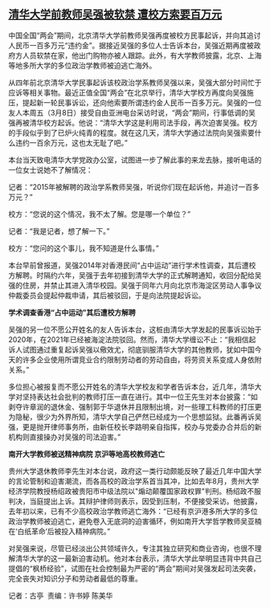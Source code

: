<!--1709869080000-->
[清华大学前教师吴强被软禁 遭校方索要百万元](https://www.rfa.org/mandarin/yataibaodao/renquanfazhi/gt-03072024222516.html)
------

<p></p><p><span style="font-weight: 400;">中国全国“两会”期间，北京清华大学前教师吴强再度被校方民事起诉，并向其追讨人民币一百多万元“违约金”。据接近吴强的多位人士告诉本台，吴强近期再度被政府方人员软禁在家，他出门购物亦被人跟踪。此外，有大学教师披露，北京、上海等地多所大学的多位政治学教师被迫逃亡海外。</span></p><p><span style="font-weight: 400;">从四年前北京清华大学民事起诉该校政治学系教师吴强以来，吴强大部分时间忙于应诉等相关事物。最近正值全国“两会”在北京举行，清华大学校方再度向吴强施压，提起新一轮民事诉讼，还向他索要所谓违约金人民币一百多万元。吴强的一位友人本周五（3月8日）接受自由亚洲电台采访时说，“两会”期间，行事低调的吴强再被清华校方起诉。他说：“清华大学这是利用司法手段，再次迫害吴强。校方的手段似乎到了已炉火纯青的程度。就在这几天，清华大学通过法院向吴强索要什么违约一百余万元，这也太无耻了吧。”</span></p><p><span style="font-weight: 400;">本台当天致电清华大学党政办公室，试图进一步了解此事的来龙去脉，接听电话的一位女士说她不了解情况：</span></p><p></p><p><span style="font-weight: 400;">记者：“2015年被解聘的政治学系教师吴强，听说你们现在起诉他，并追讨一百多万元？”</span></p><p></p><p><span style="font-weight: 400;">校方：“您说的这个情况，我不太了解。您是哪一个单位？”</span></p><p></p><p><span style="font-weight: 400;">记者：“我是记者，想了解一下。”</span></p><p></p><p><span style="font-weight: 400;">校方：“您问的这个事儿，我不知道是什么事情。”</span></p><p></p><p><span style="font-weight: 400;">本台早前曾报道，吴强2014年对香港民间“占中运动”进行学术性调查，其后遭校方解聘。时隔约六年，吴强于去年初接到清华大学的正式解聘通知，收回分配给吴强的住房，并禁止其进入清华校园。吴强于同年六月向北京市海淀区劳动人事争议仲裁委员会提起仲裁申请，其后被驳回，于是向法院提起诉讼。</span></p><p></p><p><b>学术调查香港“占中运动”其后遭校方解聘</b></p><p></p><p><span style="font-weight: 400;">吴强的另一位不愿公开姓名的友人告诉本台，这桩由清华大学发起的民事诉讼始于2020年，在2021年已经被海淀法院驳回。然而，清华大学缠讼不止：“我相信起诉人试图通过重复起诉吴强以儆效尤，彻底驯服清华大学的其他教师，犹如中国今天的许多企业使用所谓竞业合约限制劳动者的劳动自由，将劳资关系变成人身依附关系。”</span></p><p><span style="font-weight: 400;">多位担心被报复而不愿公开姓名的清华大学校友和学者告诉本台，近几年，清华大学对坚持表达社会批判的教师打压一直在进行。其中一位王先生对本台披露：“如剥夺许章润的退休金、强制郭于华退休并且限制出境，对一些理工科教师的打压更为隐秘，很少为外界所知，清华大学自己俨然已经成为一个思想监狱。此番再诉吴强，更是抛开律师事务所，由新任校长李路明亲自指挥，校办与党委办合并后的新机构则直接操办对吴强的司法迫害。”</span></p><p></p><p><b>南开大学教师被送精神病院 京沪等地高校教师逃亡</b></p><p></p><p><span style="font-weight: 400;">贵州大学退休教师李先生对本台说，政府这一类行动颇能反映了最近几年中国大学的言论管制和迫害潮流，而各高校的政治学系首当其冲，比如去年8月，贵州大学经济学院教授杨绍政被贵阳市中级法院以"煽动颠覆国家政权罪"判刑。杨绍政不服判决，当庭提出上诉。其辩护律师则表示，因受到压制，不便接受采访。他披露，去年初以来，已有不少高校政治学教师逃亡海外：“已经有京沪港多所大学的多位政治学教师被迫逃亡，避免卷入无底洞的迫害循环，例如南开大学哲学教师吴亚楠在‘白纸革命’后被投入精神病院。”</span></p><p></p><p><span style="font-weight: 400;">对吴强来说，尽管已经淡出公共领域许久，专注其独立研究和商业咨询，也很不理解清华大学的这一最新迫害动机。他对本台表示，清华大学此举明显违背中共自己提倡的“枫桥经验”，试图在社会控制最为严密的“两会”期间对吴强发起司法突袭，完全丧失对知识分子和劳动者最低的尊重。</span></p><p></p><p><span style="font-weight: 400;">记者：古亭  责编：许书婷 陈美华 </span></p><p><br style="font-weight: 400;"/><br style="font-weight: 400;"/></p>
